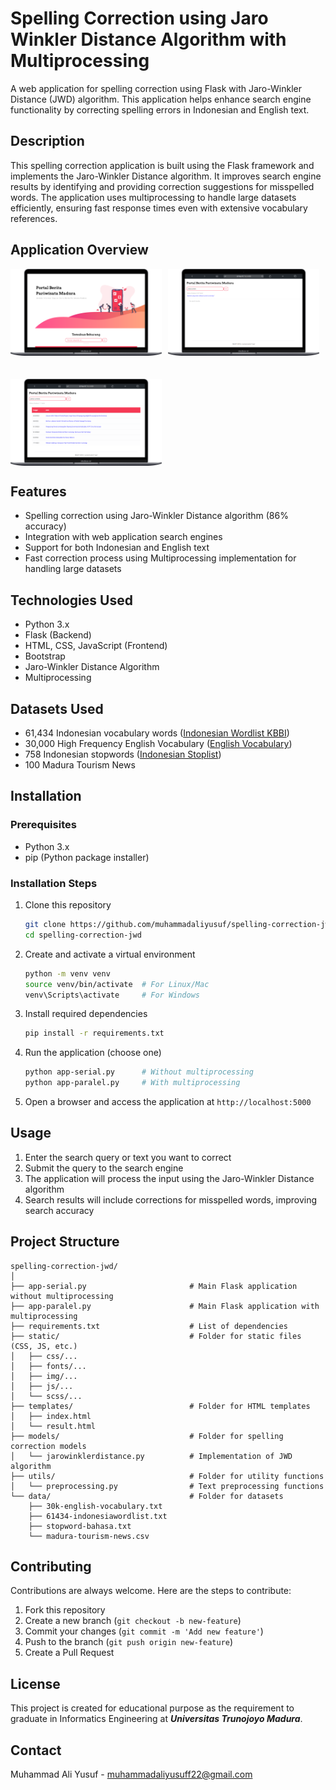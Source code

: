 # Spelling Correction using Jaro Winkler Distance Algorithm with Multiprocessing

A web application for spelling correction using Flask with Jaro-Winkler Distance (JWD) algorithm. This application helps enhance search engine functionality by correcting spelling errors in Indonesian and English text.

## Description

This spelling correction application is built using the Flask framework and implements the Jaro-Winkler Distance algorithm. It improves search engine results by identifying and providing correction suggestions for misspelled words. The application uses multiprocessing to handle large datasets efficiently, ensuring fast response times even with extensive vocabulary references.

## Application Overview

<div style="display: flex; flex-wrap: wrap; gap: 10px; margin-bottom: 20px;">
  <img src="https://github.com/muhammadaliyusuf/spelling-correction-jwd/blob/main/.ApplicationOverview/dashboard.png" style="width: 48%; height: auto;">
  <img src="https://github.com/muhammadaliyusuf/spelling-correction-jwd/blob/main/.ApplicationOverview/wrong-keyword.png" style="width: 48%; height: auto;">
</div>
<br>
<div style="display: flex; flex-wrap: wrap; gap: 10px; margin-bottom: 20px;">
  <img src="https://github.com/muhammadaliyusuf/spelling-correction-jwd/blob/main/.ApplicationOverview/correct-keyword.png" style="width: 48%; height: auto;">
</div>

## Features

- Spelling correction using Jaro-Winkler Distance algorithm (86% accuracy)
- Integration with web application search engines
- Support for both Indonesian and English text
- Fast correction process using Multiprocessing implementation for handling large datasets

## Technologies Used

- Python 3.x
- Flask (Backend)
- HTML, CSS, JavaScript (Frontend)
- Bootstrap
- Jaro-Winkler Distance Algorithm
- Multiprocessing

## Datasets Used

- 61,434 Indonesian vocabulary words ([Indonesian Wordlist KBBI](https://github.com/geovedi/indonesian-wordlist/edit/master/01-kbbi3-2001%20sort-alpha.lst))
- 30,000 High Frequency English Vocabulary ([English Vocabulary](https://github.com/derekchuank/high-frequency-vocabulary))
- 758 Indonesian stopwords ([Indonesian Stoplist](https://www.kaggle.com/datasets/oswinrh/indonesian-stoplist))
- 100 Madura Tourism News

## Installation

### Prerequisites

- Python 3.x
- pip (Python package installer)

### Installation Steps

1. Clone this repository
   ```bash
   git clone https://github.com/muhammadaliyusuf/spelling-correction-jwd.git
   cd spelling-correction-jwd
   ```

2. Create and activate a virtual environment
   ```bash
   python -m venv venv
   source venv/bin/activate  # For Linux/Mac
   venv\Scripts\activate     # For Windows
   ```

3. Install required dependencies
   ```bash
   pip install -r requirements.txt
   ```

4. Run the application (choose one)
   ```bash
   python app-serial.py      # Without multiprocessing
   python app-paralel.py     # With multiprocessing
   ```

5. Open a browser and access the application at `http://localhost:5000`

## Usage

1. Enter the search query or text you want to correct
2. Submit the query to the search engine
3. The application will process the input using the Jaro-Winkler Distance algorithm
4. Search results will include corrections for misspelled words, improving search accuracy

## Project Structure

```
spelling-correction-jwd/
│
├── app-serial.py                       # Main Flask application without multiprocessing
├── app-paralel.py                      # Main Flask application with multiprocessing
├── requirements.txt                    # List of dependencies
├── static/                             # Folder for static files (CSS, JS, etc.)
│   ├── css/...
│   ├── fonts/...
│   ├── img/...
│   ├── js/...
│   └── scss/...
├── templates/                          # Folder for HTML templates
│   ├── index.html
│   └── result.html
├── models/                             # Folder for spelling correction models
│   └── jarowinklerdistance.py          # Implementation of JWD algorithm
├── utils/                              # Folder for utility functions
│   └── preprocessing.py                # Text preprocessing functions
└── data/                               # Folder for datasets
    ├── 30k-english-vocabulary.txt
    ├── 61434-indonesiawordlist.txt
    ├── stopword-bahasa.txt
    └── madura-tourism-news.csv

```

## Contributing

Contributions are always welcome. Here are the steps to contribute:

1. Fork this repository
2. Create a new branch (`git checkout -b new-feature`)
3. Commit your changes (`git commit -m 'Add new feature'`)
4. Push to the branch (`git push origin new-feature`)
5. Create a Pull Request

## License

This project is created for educational purpose as the requirement to graduate in Informatics Engineering at **_Universitas Trunojoyo Madura_**.

## Contact

Muhammad Ali Yusuf - muhammadaliyusuff22@gmail.com
